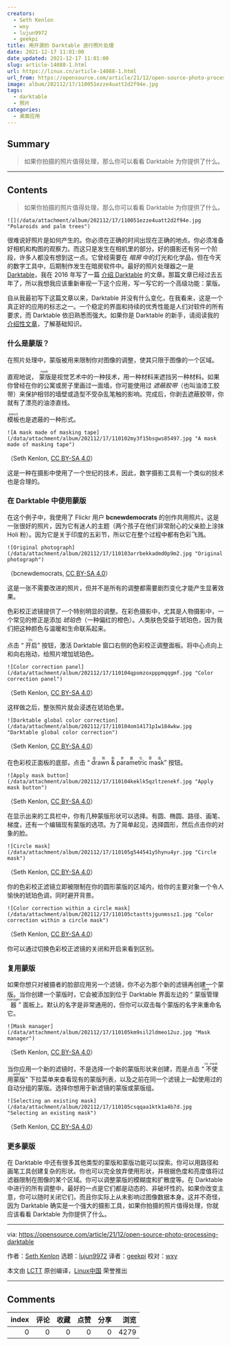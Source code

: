 ```yaml
---
creators:
  - Seth Kenlon
  - wxy
  - lujun9972
  - geekpi
title: 用开源的 Darktable 进行照片处理
date: 2021-12-17 11:01:00
date_updated: 2021-12-17 11:01:00
slug: article-14088-1.html
url: https://linux.cn/article-14088-1.html
url_from: https://opensource.com/article/21/12/open-source-photo-processing-darktable
image: album/202112/17/110051ezze4uatt2d2f94e.jpg
tags:
  - darktable
  - 照片
categories:
  - 桌面应用
---
```


## Summary

> 如果你拍摄的照片值得处理，那么你可以看看 Darktable 为你提供了什么。

***

<!-- more -->

## Contents

> 
> 如果你拍摄的照片值得处理，那么你可以看看 Darktable 为你提供了什么。
> 
> 
> 

`![](/data/attachment/album/202112/17/110051ezze4uatt2d2f94e.jpg "Polaroids and palm trees")`

很难说好照片是如何产生的。你必须在正确的时间出现在正确的地点。你必须准备好相机和构图的观察力。而这只是发生在相机里的部分。好的摄影还有另一个阶段，许多人都没有想到这一点。它曾经需要在 *暗房* 中的灯光和化学品，但在今天的数字工具中，后期制作发生在暗房软件中。最好的照片处理器之一是 [Darktable](https://www.darktable.org/)，我在 2016 年写了一篇 [介绍 Darktable](https://opensource.com/life/16/4/how-use-darktable-digital-darkroom) 的文章。那篇文章已经过去五年了，所以我想我应该重新审视一下这个应用，写一写它的一个高级功能：蒙版。

自从我最初写下这篇文章以来，Darktable 并没有什么变化，在我看来，这是一个真正好的应用的标志之一。一个稳定的界面和持续的优秀性能是人们对软件的所有要求，而 Darktable 依旧熟悉而强大。如果你是 Darktable 的新手，请阅读我的 [介绍性文章](https://opensource.com/life/16/4/how-use-darktable-digital-darkroom)，了解基础知识。

### 什么是蒙版？

在照片处理中，蒙版被用来限制你对图像的调整，使其只限于图像的一个区域。

直观地说，<ruby> 蒙版 <rt>  mask </rt></ruby> 是视觉艺术中的一种技术，用一种材料来遮挡另一种材料。如果你曾经在你的公寓或房子里画过一面墙，你可能使用过 *遮蔽胶带*（也叫油漆工胶带）来保护相邻的墙壁或造型不受杂乱笔触的影响。完成后，你剥去遮蔽胶带，你就有了漂亮的油漆直线。

<ruby> 模板 <rt>  stencil </rt></ruby>也是遮蔽的一种形式。

`![A mask made of masking tape](/data/attachment/album/202112/17/110102my3f15bsgws85497.jpg "A mask made of masking tape")`

（Seth Kenlon, [CC BY-SA 4.0](https://creativecommons.org/licenses/by-sa/4.0/)）

这是一种在摄影中使用了一个世纪的技术，因此，数字摄影工具有一个类似的技术也是合理的。

### 在 Darktable 中使用蒙版

在这个例子中，我使用了 Flickr 用户 **bcnewdemocrats** 的创作共用照片。这是一张很好的照片，因为它有迷人的主题（两个孩子在他们非常耐心的父亲脸上涂抹 Holi 粉）。因为它是关于印度的五彩节，所以它在整个过程中都有色彩飞溅。

`![Original photograph](/data/attachment/album/202112/17/110103arrbekkadmd0p9m2.jpg "Original photograph")`

（bcnewdemocrats, [CC BY-SA 4.0](https://creativecommons.org/licenses/by-sa/4.0/)）

这是一张不需要改进的照片，但并不是所有的调整都需要剧烈变化才能产生显著效果。

色彩校正滤镜提供了一个特别明显的调整。在彩色摄影中，尤其是人物摄影中，一个常见的修正是添加 *琥珀色*（一种偏红的橙色）。人类肤色受益于琥珀色，因为我们把这种颜色与温暖和生命联系起来。

点击 “<ruby> 开启 <rt>  On </rt></ruby>” 按钮，激活 Darktable 窗口右侧的色彩校正调整面板。将中心点向上和向右拖动，给照片增加琥珀色。

`![Color correction panel](/data/attachment/album/202112/17/110104qpomzoxpppmqqgmf.jpg "Color correction panel")`

（Seth Kenlon, [CC BY-SA 4.0](https://creativecommons.org/licenses/by-sa/4.0/)）

这样做之后，整张照片就会浸透在琥珀色里。

`![Darktable global color correction](/data/attachment/album/202112/17/110104om14171p1w184wkw.jpg "Darktable global color correction")`

（Seth Kenlon, [CC BY-SA 4.0](https://creativecommons.org/licenses/by-sa/4.0/)）

在色彩校正面板的底部，点击 “<ruby> drawn &amp; parametric mask <rt>  绘制和参数化蒙版 </rt></ruby>” 按钮。

`![Apply mask button](/data/attachment/album/202112/17/110104keklk5qzltzenekf.jpg "Apply mask button")`

（Seth Kenlon, [CC BY-SA 4.0](https://creativecommons.org/licenses/by-sa/4.0/)）

在显示出来的工具栏中，你有几种蒙版形状可以选择。有圆、椭圆、路径、画笔、梯度，还有一个编辑现有蒙版的选项。为了简单起见，选择圆形，然后点击你的对象的脸。

`![Circle mask](/data/attachment/album/202112/17/110105g544541y5hynu4yr.jpg "Circle mask")`

（Seth Kenlon, [CC BY-SA 4.0](https://creativecommons.org/licenses/by-sa/4.0/)）

你的色彩校正滤镜立即被限制在你的圆形蒙版的区域内，给你的主要对象一个令人愉快的琥珀色调，同时避开背景。

`![Color correction within a circle mask](/data/attachment/album/202112/17/110105ctasttsjgunmssz1.jpg "Color correction within a circle mask")`

（Seth Kenlon, [CC BY-SA 4.0](https://creativecommons.org/licenses/by-sa/4.0/)）

你可以通过切换色彩校正滤镜的关闭和开启来看到区别。

### 复用蒙版

如果你想只对被摄者的脸部应用另一个滤镜，你不必为那个新的滤镜再创建一个蒙版。当你创建一个蒙版时，它会被添加到位于 Darktable 界面左边的 “<ruby> 蒙版管理器 <rt>  mask manager </rt></ruby>” 面板上。默认的名字是非常通用的，但你可以双击每个蒙版的名字来重命名它。

`![Mask manager](/data/attachment/album/202112/17/110105km9sil2ldmeo12uz.jpg "Mask manager")`

（Seth Kenlon, [CC BY-SA 4.0](https://creativecommons.org/licenses/by-sa/4.0/)）

当你应用一个新的滤镜时，不是选择一个新的蒙版形状来创建，而是点击 “<ruby> 不使用蒙版 <rt>  no mask used </rt></ruby>” 下拉菜单来查看现有的蒙版列表，以及之前在同一个滤镜上一起使用过的自动分组的蒙版。选择你想用于新滤镜的蒙版或蒙版组。

`![Selecting an existing mask](/data/attachment/album/202112/17/110105csqqaa1ktk1a4b7d.jpg "Selecting an existing mask")`

（Seth Kenlon, [CC BY-SA 4.0](https://creativecommons.org/licenses/by-sa/4.0/)）

### 更多蒙版

在 Darktable 中还有很多其他类型的蒙版和蒙版功能可以探索。你可以用路径和画笔工具创建复杂的形状。你也可以完全放弃使用形状，并根据色度和亮度值将过滤器限制在图像的某个区域。你可以调整蒙版的模糊度和扩散度等。在 Darktable 中进行的所有调整中，最好的一点是它们都是动态的、非破坏性的。如果你改变主意，你可以随时关闭它们，而且你实际上从未影响过图像数据本身。这并不奇怪，因为 Darktable 确实是一个强大的摄影工具，如果你拍摄的照片值得处理，你就应该看看 Darktable 为你提供了什么。

---

via: <https://opensource.com/article/21/12/open-source-photo-processing-darktable>

作者：[Seth Kenlon](https://opensource.com/users/seth) 选题：[lujun9972](https://github.com/lujun9972) 译者：[geekpi](https://github.com/geekpi) 校对：[wxy](https://github.com/wxy)

本文由 [LCTT](https://github.com/LCTT/TranslateProject) 原创编译，[Linux中国](https://linux.cn/) 荣誉推出

***

## Comments


|   index |   评论 |   收藏 |   点赞 |   分享 |   浏览 |
|--------:|-------:|-------:|-------:|-------:|-------:|
|       0 |      0 |      0 |      0 |      0 |   4279 |
